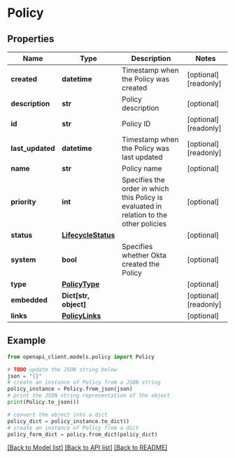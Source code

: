 # Policy


## Properties

Name | Type | Description | Notes
------------ | ------------- | ------------- | -------------
**created** | **datetime** | Timestamp when the Policy was created | [optional] [readonly] 
**description** | **str** | Policy description | [optional] 
**id** | **str** | Policy ID | [optional] [readonly] 
**last_updated** | **datetime** | Timestamp when the Policy was last updated | [optional] [readonly] 
**name** | **str** | Policy name | [optional] 
**priority** | **int** | Specifies the order in which this Policy is evaluated in relation to the other policies | [optional] 
**status** | [**LifecycleStatus**](LifecycleStatus.md) |  | [optional] 
**system** | **bool** | Specifies whether Okta created the Policy | [optional] 
**type** | [**PolicyType**](PolicyType.md) |  | [optional] 
**embedded** | **Dict[str, object]** |  | [optional] [readonly] 
**links** | [**PolicyLinks**](PolicyLinks.md) |  | [optional] 

## Example

```python
from openapi_client.models.policy import Policy

# TODO update the JSON string below
json = "{}"
# create an instance of Policy from a JSON string
policy_instance = Policy.from_json(json)
# print the JSON string representation of the object
print(Policy.to_json())

# convert the object into a dict
policy_dict = policy_instance.to_dict()
# create an instance of Policy from a dict
policy_form_dict = policy.from_dict(policy_dict)
```
[[Back to Model list]](../README.md#documentation-for-models) [[Back to API list]](../README.md#documentation-for-api-endpoints) [[Back to README]](../README.md)


